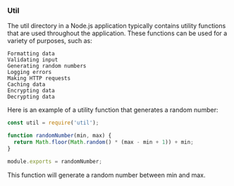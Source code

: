 ### Util

The util directory in a Node.js application typically contains utility functions that are used throughout the application. These functions can be used for a variety of purposes, such as:

```
Formatting data
Validating input 
Generating random numbers 
Logging errors 
Making HTTP requests 
Caching data 
Encrypting data 
Decrypting data 
```

Here is an example of a utility function that generates a random number:

```js
const util = require('util');

function randomNumber(min, max) {
  return Math.floor(Math.random() * (max - min + 1)) + min;
}

module.exports = randomNumber;
```

This function will generate a random number between min and max.